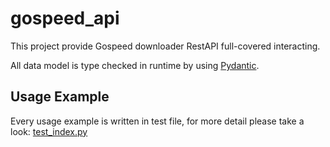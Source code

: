 # gospeed_api

This project provide Gospeed downloader RestAPI full-covered interacting.

All  data model is type checked in runtime by using [Pydantic](https://docs.pydantic.dev/).

## Usage Example

Every usage example is written in test file, for more detail please take a look: [test_index.py](./tests/test_index.py)
